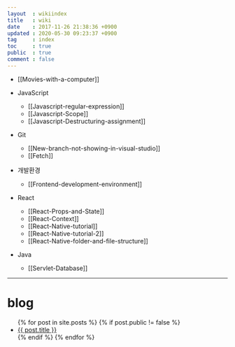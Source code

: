 ```yaml
---
layout  : wikiindex
title   : wiki
date    : 2017-11-26 21:38:36 +0900
updated : 2020-05-30 09:23:37 +0900
tag     : index
toc     : true
public  : true
comment : false
---
```


* [[Movies-with-a-computer]]
* JavaScript
	* [[Javascript-regular-expression]]
	* [[Javascript-Scope]]
	* [[Javascript-Destructuring-assignment]]

* Git
	* [[New-branch-not-showing-in-visual-studio]]
	* [[Fetch]]
* 개발환경
	* [[Frontend-development-environment]]
* React
	* [[React-Props-and-State]]
	* [[React-Context]]
	* [[React-Native-tutorial]]
	* [[React-Native-tutorial-2]]
	* [[React-Native-folder-and-file-structure]]
* Java
	* [[Servlet-Database]]
---

# blog
<div>
    <ul>
{% for post in site.posts %}
    {% if post.public != false %}
        <li>
            <a class="post-link" href="{{ post.url | prepend: site.baseurl }}">
                {{ post.title }}
            </a>
        </li>
    {% endif %}
{% endfor %}
    </ul>
</div>
